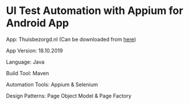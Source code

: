 # UI Test Automation with Appium for Android App

App: Thuisbezorgd.nl (Can be downloaded from [here](https://www.apkfollow.com/app/thuisbezorgd-nl-order-food-online/com.takeaway.android/))

App Version: 18.10.2019

Language: Java

Build Tool: Maven

Automation Tools: Appium & Selenium

Design Patterns: Page Object Model & Page Factory
